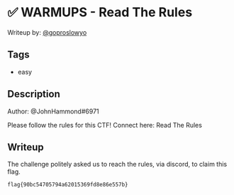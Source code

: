 # ✅ WARMUPS - Read The Rules

Writeup by: [@goproslowyo](https://github.com/goproslowyo)

## Tags

- easy

## Description

Author: @JohnHammond#6971

Please follow the rules for this CTF!   Connect here: Read The Rules

## Writeup

The challenge politely asked us to reach the rules, via discord, to claim this flag.

`flag{90bc54705794a62015369fd8e86e557b}`
